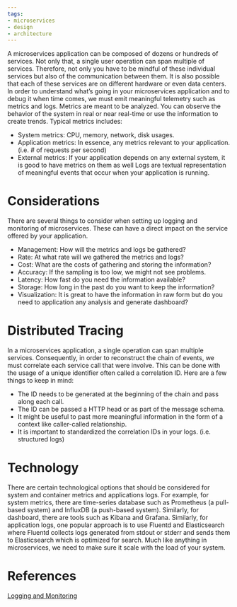 ```yaml
---
tags:
- microservices
- design
- architecture
---
```


A microservices application can be composed of dozens or hundreds of services. Not only that, a single user operation can span multiple of services. Therefore, not only you have to be mindful of these individual services but also of the communication between them. It is also possible that each of these services are on different hardware or even data centers. In order to understand what’s going in your microservices application and to debug it when time comes, we must emit meaningful telemetry such as metrics and logs.
Metrics are meant to be analyzed. You can observe the behavior of the system in real or near real-time or use the information to create trends. Typical metrics includes: 
- System metrics: CPU, memory, network, disk usages.
- Application metrics: In essence, any metrics relevant to your application. (i.e. # of requests per second)
- 	External metrics: If your application depends on any external system, it is good to have metrics on them as well
Logs are textual representation of meaningful events that occur when your application is running.

# Considerations

There are several things to consider when setting up logging and monitoring of microservices. These can have a direct impact on the service offered by your application.
- Management: How will the metrics and logs be gathered?
- Rate: At what rate will we gathered the metrics and logs?
- Cost: What are the costs of gathering and storing the information?
- Accuracy: If the sampling is too low, we might not see problems.
- Latency: How fast do you need the information available?
- Storage: How long in the past do you want to keep the information?
- Visualization: It is great to have the information in raw form but do you need to application any analysis and generate dashboard?

# Distributed Tracing

In a microservices application, a single operation can span multiple services. Consequently, in order to reconstruct the chain of events, we must correlate each service call that were involve. This can be done with the usage of a unique identifier often called a correlation ID. Here are a few things to keep in mind:
- The ID needs to be generated at the beginning of the chain and pass along each call.
- The ID can be passed a HTTP head or as part of the message schema.
- It might be useful to past more meaningful information in the form of a context like caller-called relationship.
- It is important to standardized the correlation IDs in your logs. (i.e. structured logs)

# Technology

There are certain technological options that should be considered for system and container metrics and applications logs. For example, for system metrics, there are time-series database such as Prometheus (a pull-based system) and InfluxDB (a push-based system). Similarly, for dashboard, there are tools such as Kibana and Grafana. Similarly, for application logs, one popular approach is to use Fluentd and Elasticsearch where Fluentd collects logs generated from stdout or stderr and sends them to Elasticsearch which is optimized for search. Much like anything in microservices, we need to make sure it scale with the load of your system.

# References
[Logging and Monitoring](https://docs.microsoft.com/en-us/azure/architecture/microservices/logging-monitoring)